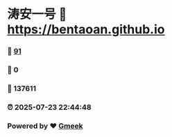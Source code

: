 # 涛安一号 :link: https://bentaoan.github.io 
### :page_facing_up: [91](https://bentaoan.github.io/tag.html) 
### :speech_balloon: 0 
### :hibiscus: 137611 
### :alarm_clock: 2025-07-23 22:44:48 
### Powered by :heart: [Gmeek](https://github.com/Meekdai/Gmeek)
